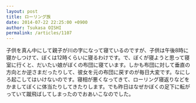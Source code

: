 ```yaml
---
layout: post
title: ローリング族
date: 2014-07-22 22:25:00 +0900
author: Tsukasa OISHI
permalink: /articles/1107
---
```



子供を真ん中にして親子が川の字になって寝ているのですが、子供は午後8時に寝かしつけて、ぼくは12時くらいに寝るわけです。で、ぼくが寝ようと思って寝室に行くと、だいたい娘がぼくの布団に寝ています。しかも布団に対して垂直の方向とか逆さまだったりして、彼女を元の布団に戻すのが毎日大変です。なにしろ起こしてはいけないのです。寝相が悪くなってきて、ローリング寝返りなどをかましてぼくに体当たりしてきたりします。でも昨日はなぜかぼくの足下に転がっていて蹴飛ばしてしまったのでおあいこなのでした。  
